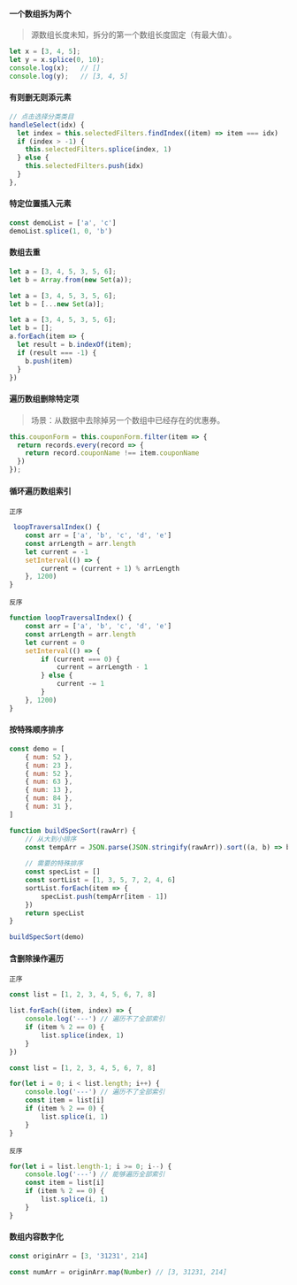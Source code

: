 

#### 一个数组拆为两个

> 源数组长度未知，拆分的第一个数组长度固定（有最大值）。

```javascript
let x = [3, 4, 5];
let y = x.splice(0, 10);
console.log(x);   // []
console.log(y);   // [3, 4, 5]
```



#### 有则删无则添元素

```javascript
// 点击选择分类类目
handleSelect(idx) {
  let index = this.selectedFilters.findIndex((item) => item === idx)
  if (index > -1) {
    this.selectedFilters.splice(index, 1)
  } else {
    this.selectedFilters.push(idx)
  }
},
```



#### 特定位置插入元素

```javascript
const demoList = ['a', 'c']
demoList.splice(1, 0, 'b')
```





#### 数组去重  

```javascript
let a = [3, 4, 5, 3, 5, 6];
let b = Array.from(new Set(a));
```

```javascript
let a = [3, 4, 5, 3, 5, 6];
let b = [...new Set(a)];
```

```javascript
let a = [3, 4, 5, 3, 5, 6];
let b = [];
a.forEach(item => {
  let result = b.indexOf(item);
  if (result === -1) {
    b.push(item)
  }
})
```



#### 遍历数组删除特定项

> 场景：从数据中去除掉另一个数组中已经存在的优惠券。

```javascript
this.couponForm = this.couponForm.filter(item => {
  return records.every(record => {
    return record.couponName !== item.couponName
  })
});
```



#### 循环遍历数组索引

`正序`

```javascript
 loopTraversalIndex() {
    const arr = ['a', 'b', 'c', 'd', 'e']
    const arrLength = arr.length
    let current = -1
    setInterval(() => {
        current = (current + 1) % arrLength
    }, 1200)
}
```

`反序`

```javascript
function loopTraversalIndex() {
    const arr = ['a', 'b', 'c', 'd', 'e']
    const arrLength = arr.length
    let current = 0
    setInterval(() => {
        if (current === 0) {
            current = arrLength - 1
        } else {
            current -= 1
        }
    }, 1200)
}
```



#### 按特殊顺序排序

```javascript
const demo = [
    { num: 52 },
    { num: 23 },
    { num: 52 },
    { num: 63 },
    { num: 13 },
    { num: 84 },
    { num: 31 },
]

function buildSpecSort(rawArr) {
    // 从大到小排序
    const tempArr = JSON.parse(JSON.stringify(rawArr)).sort((a, b) => b.num - a.num)
    
    // 需要的特殊排序
    const specList = []
    const sortList = [1, 3, 5, 7, 2, 4, 6]
    sortList.forEach(item => {
        specList.push(tempArr[item - 1])
    })
    return specList
}

buildSpecSort(demo)
```



#### 含删除操作遍历

`正序`

```javascript
const list = [1, 2, 3, 4, 5, 6, 7, 8]

list.forEach((item, index) => {
    console.log('---') // 遍历不了全部索引
    if (item % 2 == 0) {
        list.splice(index, 1)
    }
})
```

```javascript
const list = [1, 2, 3, 4, 5, 6, 7, 8]

for(let i = 0; i < list.length; i++) {
    console.log('---') // 遍历不了全部索引
    const item = list[i]
    if (item % 2 == 0) {
        list.splice(i, 1)
    }
}
```

`反序`

```javascript
for(let i = list.length-1; i >= 0; i--) {
    console.log('---') // 能够遍历全部索引
    const item = list[i]
    if (item % 2 == 0) {
        list.splice(i, 1)
    }
}
```



#### 数组内容数字化

```javascript
const originArr = [3, '31231', 214]

const numArr = originArr.map(Number) // [3, 31231, 214]
```





